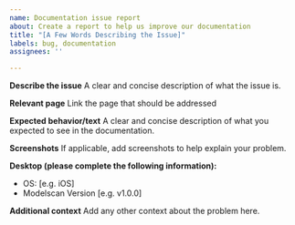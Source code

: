 ```yaml
---
name: Documentation issue report
about: Create a report to help us improve our documentation
title: "[A Few Words Describing the Issue]"
labels: bug, documentation
assignees: ''

---
```


**Describe the issue**
A clear and concise description of what the issue is.

**Relevant page**
Link the page that should be addressed

**Expected behavior/text**
A clear and concise description of what you expected to see in the documentation.

**Screenshots**
If applicable, add screenshots to help explain your problem.

**Desktop (please complete the following information):**
 - OS: [e.g. iOS]
 - Modelscan Version [e.g. v1.0.0]

**Additional context**
Add any other context about the problem here.
